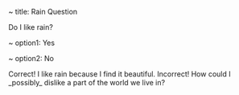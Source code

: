 ~ title: Rain Question

<block question>
Do I like rain?
</block question>

~ option1: Yes

~ option2: No

<block explanation1>
Correct! I like rain because I find it beautiful.
</block explanation1>

<block explanation2>
Incorrect! How could I _possibly_ dislike a part of the world we live in?
</block explanation2>